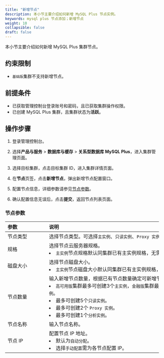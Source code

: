 ```yaml
---
title: "新增节点"
description: 本小节主要介绍如何新增 MySQL Plus 节点实例。 
keywords: mysql plus 节点添加；新增节点
weight: 10
collapsible: false
draft: false
---
```



本小节主要介绍如何新增 MySQL Plus 集群节点。

## 约束限制

- `基础版`集群不支持新增节点。

## 前提条件

- 已获取管理控制台登录账号和密码，且已获取集群操作权限。
- 已创建 MySQL Plus 集群，且集群状态为**活跃**。

## 操作步骤

1. 登录管理控制台。
2. 选择**产品与服务** > **数据库与缓存** > **关系型数据库 MySQL Plus**，进入集群管理页面。
3. 选择目标集群，点击目标集群 ID，进入集群详情页面。
4. 在**节点**页签，点击**新增节点**，弹出新增节点配置窗口。
5. 配置节点信息，详细参数请参见[节点参数](#节点参数)。

6. 确认配置信息无误后，点击**提交**，返回节点列表页面。

### 节点参数

|  <span style="display:inline-block;width:120px">参数</span> | <span style="display:inline-block;width:480px">说明</span>  |
|:--- |:--- |
| 节点类型   | 选择节点类型。可选择`主实例`、`只读实例`、`Proxy 实例`和`分析实例`。 |
| 规格   | 选择节点云服务器规格。<li>`主实例`节点规格默认同集群已有主实例规格，无需配置。 |
| 磁盘大小   | 选择节点磁盘大小。<li>`主实例`节点磁盘大小默认同集群已有主实例规格，无需配置。 |
| 节点数量 |  输入新增节点数量，根据已有节点数量确定可新增节点数量。<li>`高可用版`集群最多可创建3个`主实例`，`金融版`集群最多可创建5个`主实例`。<li>最多可创建5个`只读实例`。 <li>最多可创建2个 `Proxy 实例`。 <li>最多可创建1个`分析实例`。|
| 节点名称 |  输入节点名称。 |
| 节点 IP   |  配置节点 IP 地址。<li>默认为`自动分配`。<li> 选择`手动配置`需为各节点配置 IP。  |
